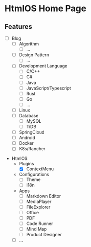 # HtmlOS Home Page

## Features

- [ ] Blog
    - [ ] Algorithm
        - [ ] ...
    - [ ] Design Pattern
        - [ ] ...
    - [ ] Development Language
        - [ ] C/C++
        - [ ] C#
        - [ ] Java
        - [ ] JavaScript/Typescript
        - [ ] Rust
        - [ ] Go
        - [ ] ...
    - [ ] Linux
    - [ ] Database
        - [ ] MySQL
        - [ ] TiDB
    - [ ] SpringCloud
    - [ ] Android
    - [ ] Docker
    - [ ] K8s/Rancher
    
- HtmlOS
    - Plugins
        - [X] ContextMenu
    - Configurations
        - [ ] Theme
        - [ ] I18n
    - Apps
        - [ ] Markdown Editor
        - [ ] MediaPlayer
        - [ ] FileExplorer
        - [ ] Office
        - [ ] PDF
        - [ ] Code Runner
        - [ ] Mind Map
        - [ ] Product Designer
    - [ ] ...
